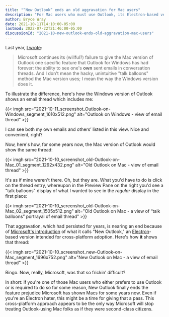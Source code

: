 ```yaml
---
title: "“New Outlook” ends an old aggravation for Mac users"
description: "For Mac users who must use Outlook, its Electron-based version brings some long-overdue feature parity."
author: Bryce Wray
date: 2021-10-11T14:10:00-05:00
lastmod: 2022-07-22T21:46:00-05:00
discussionId: "2021-10-new-outlook-ends-old-aggravation-mac-users"
---
```


Last year, [I wrote](/posts/2020/09/mixed-nuts-2020-09/):

> Microsoft continues its (willful?) failure to give the Mac version of Outlook one specific feature that Outlook for Windows has had forever: the ability to see one's **own** sent emails in conversation threads. And I don't mean the hacky, unintuitive "talk balloons" method the Mac version uses; I mean the way the Windows version does it.

To illustrate the difference, here's how the Windows version of Outlook shows an email thread which includes me:

{{< imgh src="2021-10-11_screenshot_Outlook-on-Windows_segment_1610x512.png" alt="Outlook on Windows - view of email thread" >}}

I can see both my own emails and others’ listed in this view. Nice and convenient, right?

Now, here's how, for some years now, the Mac version of Outlook would show the same thread:

{{< imgh src="2021-10-10_screenshot_old-Outlook-on-Mac_01_segment_1292x432.png" alt="Old Outlook on Mac - view of email thread" >}}

It's as if mine weren't there. Oh, but they are. What you'd have to do is click on the thread entry, whereupon in the Preview Pane on the right you'd see a "talk balloons" display of what I wanted to see in the *regular* display in the first place:

{{< imgh src="2021-10-10_screenshot_old-Outlook-on-Mac_02_segment_1505x512.png" alt="Old Outlook on Mac - a view of “talk balloons” portrayal of email thread" >}}

That aggravation, which had persisted for years, is nearing an end because of [Microsoft's introduction](https://www.windowscentral.com/project-monarch-outlook-web-universal-email-client-microsoft) of what it calls "New Outlook," an [Electron](https://www.electronjs.org/)-based version intended for cross-platform adoption. Here's how **it** shows that thread:

{{< imgh src="2021-10-10_screenshot_new-Outlook-on-Mac_segment_1696x752.png" alt="New Outlook on Mac - a view of email thread" >}}

Bingo. Now, really, Microsoft, was that so frickin’ difficult?

In short: if you're one of those Mac users who either prefers to use Outlook or is required to do so for some reason, New Outlook finally ends the feature prejudice Microsoft has shown Macs for some years now. Even if you're an Electron hater, this might be a time for giving that a pass. This cross-platform approach appears to be the only way Microsoft will stop treating Outlook-using Mac folks as if they were second-class citizens.
